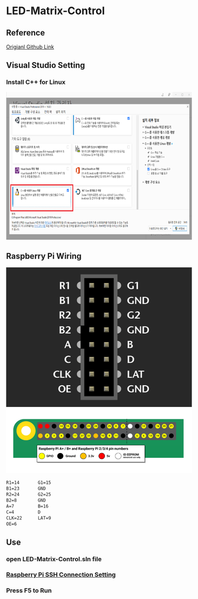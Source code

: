 # LED-Matrix-Control

## Reference
[Origianl Github Link](https://github.com/hzeller/rpi-rgb-led-matrix)


## Visual Studio Setting
### Install C++ for Linux
<img src="./img/1.png" height=400>

## Raspberry Pi Wiring
<img src="./img/2.png" hegiht=400>
<img src="./img/3.png" hegiht=400>

```
R1=14       G1=15
B1=23       GND
R2=24       G2=25
B2=8        GND
A=7         B=16
C=4         D
CLK=22      LAT=9
OE=6
```

## Use

### open LED-Matrix-Control.sln file
### [Raspberry Pi SSH Connection Setting](https://github.com/Hi-Class/Cpp/blob/main/LED-Matrix-Control/readme/readme.md)
### Press F5 to Run